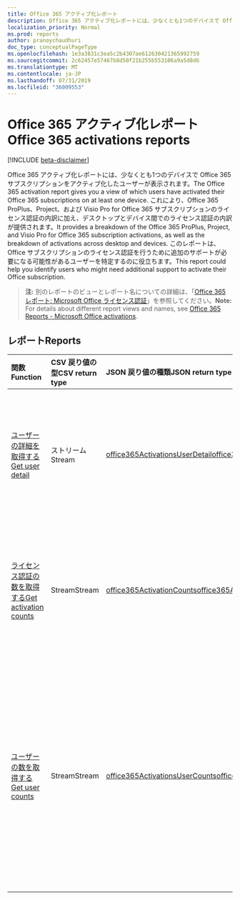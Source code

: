 ```yaml
---
title: Office 365 アクティブ化レポート
description: Office 365 アクティブ化レポートには、少なくとも1つのデバイスで Office 365 サブスクリプションをアクティブ化したユーザーが表示されます。 これにより、Office 365 ProPlus、Project、および Visio Pro for Office 365 サブスクリプションのライセンス認証の内訳に加え、デスクトップとデバイス間でのライセンス認証の内訳が提供されます。 このレポートは、Office サブスクリプションのライセンス認証を行うために追加のサポートが必要になる可能性があるユーザーを特定するのに役立ちます。
localization_priority: Normal
ms.prod: reports
author: pranoychaudhuri
doc_type: conceptualPageType
ms.openlocfilehash: 1e3a3831c3ea5c2b4307ae612630421365992759
ms.sourcegitcommit: 2c62457e57467b8d50f21b255b553106a9a5d8d6
ms.translationtype: MT
ms.contentlocale: ja-JP
ms.lasthandoff: 07/31/2019
ms.locfileid: "36009553"
---
```

# <a name="office-365-activations-reports"></a><span data-ttu-id="3c56a-105">Office 365 アクティブ化レポート</span><span class="sxs-lookup"><span data-stu-id="3c56a-105">Office 365 activations reports</span></span>

[!INCLUDE [beta-disclaimer](../../includes/beta-disclaimer.md)]

<span data-ttu-id="3c56a-106">Office 365 アクティブ化レポートには、少なくとも1つのデバイスで Office 365 サブスクリプションをアクティブ化したユーザーが表示されます。</span><span class="sxs-lookup"><span data-stu-id="3c56a-106">The Office 365 activation report gives you a view of which users have activated their Office 365 subscriptions on at least one device.</span></span> <span data-ttu-id="3c56a-107">これにより、Office 365 ProPlus、Project、および Visio Pro for Office 365 サブスクリプションのライセンス認証の内訳に加え、デスクトップとデバイス間でのライセンス認証の内訳が提供されます。</span><span class="sxs-lookup"><span data-stu-id="3c56a-107">It provides a breakdown of the Office 365 ProPlus, Project, and Visio Pro for Office 365 subscription activations, as well as the breakdown of activations across desktop and devices.</span></span> <span data-ttu-id="3c56a-108">このレポートは、Office サブスクリプションのライセンス認証を行うために追加のサポートが必要になる可能性があるユーザーを特定するのに役立ちます。</span><span class="sxs-lookup"><span data-stu-id="3c56a-108">This report could help you identify users who might need additional support to activate their Office subscription.</span></span>

> <span data-ttu-id="3c56a-109">**注:** 別のレポートのビューとレポート名についての詳細は、「[Office 365 レポート: Microsoft Office ライセンス認証](https://support.office.com/client/Office-activations-87c24ae2-82e0-4d1e-be01-c3bcc3f18c60)」を参照してください。</span><span class="sxs-lookup"><span data-stu-id="3c56a-109">**Note:** For details about different report views and names, see [Office 365 Reports - Microsoft Office activations](https://support.office.com/client/Office-activations-87c24ae2-82e0-4d1e-be01-c3bcc3f18c60).</span></span>

## <a name="reports"></a><span data-ttu-id="3c56a-110">レポート</span><span class="sxs-lookup"><span data-stu-id="3c56a-110">Reports</span></span>
| <span data-ttu-id="3c56a-111">関数</span><span class="sxs-lookup"><span data-stu-id="3c56a-111">Function</span></span>                                 | <span data-ttu-id="3c56a-112">CSV 戻り値の型</span><span class="sxs-lookup"><span data-stu-id="3c56a-112">CSV return type</span></span> | <span data-ttu-id="3c56a-113">JSON 戻り値の種類</span><span class="sxs-lookup"><span data-stu-id="3c56a-113">JSON return type</span></span>                         | <span data-ttu-id="3c56a-114">説明</span><span class="sxs-lookup"><span data-stu-id="3c56a-114">Description</span></span>                              |
| :--------------------------------------- | :-------------- | :--------------------------------------- | ---------------------------------------- |
| [<span data-ttu-id="3c56a-115">ユーザーの詳細を取得する</span><span class="sxs-lookup"><span data-stu-id="3c56a-115">Get user detail</span></span>](../api/reportroot-getoffice365activationsuserdetail.md) | <span data-ttu-id="3c56a-116">ストリーム</span><span class="sxs-lookup"><span data-stu-id="3c56a-116">Stream</span></span>          | [<span data-ttu-id="3c56a-117">office365ActivationsUserDetail</span><span class="sxs-lookup"><span data-stu-id="3c56a-117">office365ActivationsUserDetail</span></span>](../resources/office365activationsuserdetail.md) | <span data-ttu-id="3c56a-118">Office 365 がアクティブ化されているユーザーに関する詳細情報を取得します。</span><span class="sxs-lookup"><span data-stu-id="3c56a-118">Get details about users who have activated Office 365.</span></span> |
| [<span data-ttu-id="3c56a-119">ライセンス認証の数を取得する</span><span class="sxs-lookup"><span data-stu-id="3c56a-119">Get activation counts</span></span>](../api/reportroot-getoffice365activationcounts.md) | <span data-ttu-id="3c56a-120">Stream</span><span class="sxs-lookup"><span data-stu-id="3c56a-120">Stream</span></span>          | [<span data-ttu-id="3c56a-121">office365ActivationCounts</span><span class="sxs-lookup"><span data-stu-id="3c56a-121">office365ActivationCounts</span></span>](../resources/office365activationcounts.md) | <span data-ttu-id="3c56a-122">デスクトップとデバイスでの Office 365 のライセンス認証の数を取得します。</span><span class="sxs-lookup"><span data-stu-id="3c56a-122">Get the count of Office 365 activations on desktops and devices.</span></span> |
| [<span data-ttu-id="3c56a-123">ユーザーの数を取得する</span><span class="sxs-lookup"><span data-stu-id="3c56a-123">Get user counts</span></span>](../api/reportroot-getoffice365activationsusercounts.md) | <span data-ttu-id="3c56a-124">Stream</span><span class="sxs-lookup"><span data-stu-id="3c56a-124">Stream</span></span>          | [<span data-ttu-id="3c56a-125">office365ActivationsUserCounts</span><span class="sxs-lookup"><span data-stu-id="3c56a-125">office365ActivationsUserCounts</span></span>](../resources/office365activationsusercounts.md) | <span data-ttu-id="3c56a-126">有効なユーザーで、デスクトップまたはデバイスで Office サブスクリプションがアクティブ化されているユーザーの数を取得します。</span><span class="sxs-lookup"><span data-stu-id="3c56a-126">Get the count of users that are enabled and those that have activated the Office subscription on desktop or devices.</span></span> |
